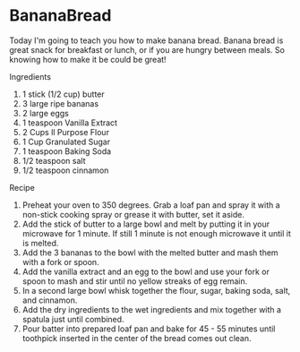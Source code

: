 # BananaBread
Today I'm going to teach you how to make banana bread. Banana bread is great snack for breakfast or lunch, or if you are hungry between meals. So knowing how to make it be could be great!


Ingredients

1. 1 stick (1/2 cup) butter 
2. 3 large ripe bananas
3. 2 large eggs 
4. 1 teaspoon Vanilla Extract 
5. 2 Cups ll Purpose Flour 
6. 1 Cup Granulated Sugar 
7. 1 teaspoon Baking Soda 
8. 1/2 teaspoon salt 
9. 1/2 teaspoon cinnamon


Recipe 

1. Preheat your oven to 350 degrees. Grab a loaf pan and spray it with a non-stick cooking spray or grease it with butter, set it aside. 
2. Add the stick of butter to a large bowl and melt by putting it in your microwave for 1 minute. If still 1 minute is not enough microwave it until it is melted. 
3. Add the 3 bananas to the bowl with the melted butter and mash them with a fork or spoon. 
4. Add the vanilla extract and an egg to the bowl and use your fork or spoon to mash and stir until no yellow streaks of egg remain. 
5. In a second large bowl whisk together the flour, sugar, baking soda, salt, and cinnamon. 
6. Add the dry ingredients to the wet ingredients and mix together with a spatula just until combined. 
7. Pour batter into prepared loaf pan and bake for 45 - 55 minutes until toothpick inserted in the center of the bread comes out clean. 